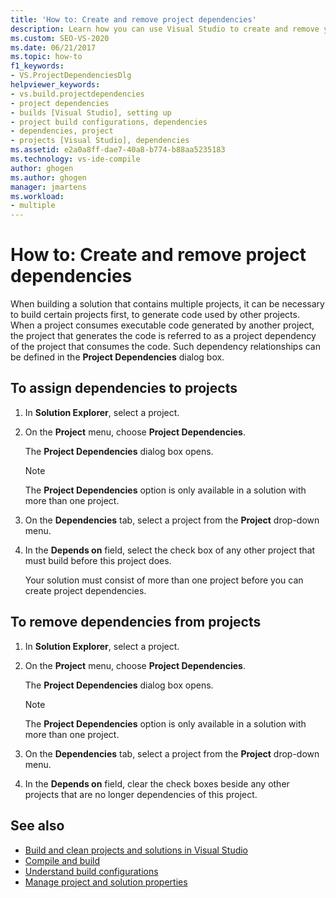 ```yaml
---
title: 'How to: Create and remove project dependencies'
description: Learn how you can use Visual Studio to create and remove your project's dependency on code from other projects.
ms.custom: SEO-VS-2020
ms.date: 06/21/2017
ms.topic: how-to
f1_keywords:
- VS.ProjectDependenciesDlg
helpviewer_keywords:
- vs.build.projectdependencies
- project dependencies
- builds [Visual Studio], setting up
- project build configurations, dependencies
- dependencies, project
- projects [Visual Studio], dependencies
ms.assetid: e2a0a8ff-dae7-40a8-b774-b88aa5235183
ms.technology: vs-ide-compile
author: ghogen
ms.author: ghogen
manager: jmartens
ms.workload:
- multiple
---
```

# How to: Create and remove project dependencies

When building a solution that contains multiple projects, it can be necessary to build certain projects first, to generate code used by other projects. When a project consumes executable code generated by another project, the project that generates the code is referred to as a project dependency of the project that consumes the code. Such dependency relationships can be defined in the **Project Dependencies** dialog box.

## To assign dependencies to projects

1. In **Solution Explorer**, select a project.

2. On the **Project** menu, choose **Project Dependencies**.

    The **Project Dependencies** dialog box opens.

   > [!NOTE]
   > The **Project Dependencies** option is only available in a solution with more than one project.

3. On the **Dependencies** tab, select a project from the **Project** drop-down menu.

4. In the **Depends on** field, select the check box of any other project that must build before this project does.

   Your solution must consist of more than one project before you can create project dependencies.

## To remove dependencies from projects

1. In **Solution Explorer**, select a project.

2. On the **Project** menu, choose **Project Dependencies**.

     The **Project Dependencies** dialog box opens.

    > [!NOTE]
    > The **Project Dependencies** option is only available in a solution with more than one project.

3. On the **Dependencies** tab, select a project from the **Project** drop-down menu.

4. In the **Depends on** field, clear the check boxes beside any other projects that are no longer dependencies of this project.

## See also

- [Build and clean projects and solutions in Visual Studio](../ide/building-and-cleaning-projects-and-solutions-in-visual-studio.md)
- [Compile and build](../ide/compiling-and-building-in-visual-studio.md)
- [Understand build configurations](../ide/understanding-build-configurations.md)
- [Manage project and solution properties](managing-project-and-solution-properties.md)
